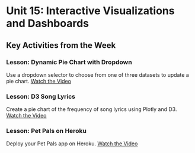 # Unit 15: Interactive Visualizations and Dashboards

## Key Activities from the Week

### Lesson: Dynamic Pie Chart with Dropdown

Use a dropdown selector to choose from one of three datasets to update a pie chart.
[Watch the Video](https://youtu.be/_kP7Db68j4o)

### Lesson: D3 Song Lyrics

Create a pie chart of the frequency of song lyrics using Plotly and D3.
[Watch the Video](https://youtu.be/82bg3daY8-8)

### Lesson: Pet Pals on Heroku

Deploy your Pet Pals app on Heroku.
[Watch the Video](https://youtu.be/iY0Qu_iVWHU)
